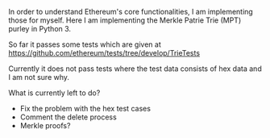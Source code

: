 In order to understand Ethereum's core functionalities, I am implementing those for myself. Here I am implementing
the Merkle Patrie Trie (MPT) purley in Python 3.

So far it passes some tests which are given at https://github.com/ethereum/tests/tree/develop/TrieTests

Currently it does not pass tests where the test data consists of hex data and I am not sure why.

What is currently left to do?

 - Fix the problem with the hex test cases
 - Comment the delete process
 - Merkle proofs?
